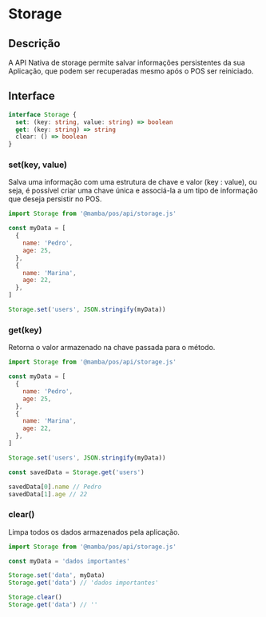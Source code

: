 # Storage

## Descrição

A API Nativa de storage permite salvar informações persistentes da sua Aplicação, que podem ser recuperadas mesmo após o POS ser reiniciado.

## Interface

```ts
interface Storage {
  set: (key: string, value: string) => boolean
  get: (key: string) => string
  clear: () => boolean
}
```

### set(key, value)

Salva uma informação com uma estrutura de chave e valor (key : value), ou seja, é possível criar uma chave única e associá-la a um tipo de informação que deseja persistir no POS.

```js
import Storage from '@mamba/pos/api/storage.js'

const myData = [
  {
    name: 'Pedro',
    age: 25,
  },
  {
    name: 'Marina',
    age: 22,
  },
]

Storage.set('users', JSON.stringify(myData))
```

### get(key)

Retorna o valor armazenado na chave passada para o método.

```js
import Storage from '@mamba/pos/api/storage.js'

const myData = [
  {
    name: 'Pedro',
    age: 25,
  },
  {
    name: 'Marina',
    age: 22,
  },
]

Storage.set('users', JSON.stringify(myData))

const savedData = Storage.get('users')

savedData[0].name // Pedro
savedData[1].age // 22
```

### clear()

Limpa todos os dados armazenados pela aplicação.

```js
import Storage from '@mamba/pos/api/storage.js'

const myData = 'dados importantes'

Storage.set('data', myData)
Storage.get('data') // 'dados importantes'

Storage.clear()
Storage.get('data') // ''
```
